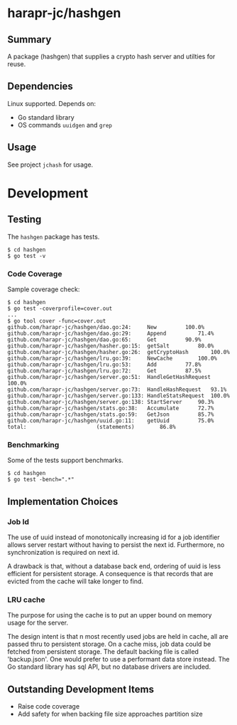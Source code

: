 # harapr-jc/hashgen

## Summary

A package (hashgen) that supplies a crypto hash server and utilties for reuse.

## Dependencies

Linux supported. Depends on:

* Go standard library
* OS commands `uuidgen` and `grep`

## Usage

See project `jchash` for usage.

# Development

## Testing

The `hashgen` package has tests.
```
$ cd hashgen
$ go test -v
```

### Code Coverage

Sample coverage check:

```
$ cd hashgen
$ go test -coverprofile=cover.out
...
$ go tool cover -func=cover.out
github.com/harapr-jc/hashgen/dao.go:24:		New			100.0%
github.com/harapr-jc/hashgen/dao.go:29:		Append			71.4%
github.com/harapr-jc/hashgen/dao.go:65:		Get			90.9%
github.com/harapr-jc/hashgen/hasher.go:15:	getSalt			80.0%
github.com/harapr-jc/hashgen/hasher.go:26:	getCryptoHash		100.0%
github.com/harapr-jc/hashgen/lru.go:39:		NewCache		100.0%
github.com/harapr-jc/hashgen/lru.go:53:		Add			77.8%
github.com/harapr-jc/hashgen/lru.go:72:		Get			87.5%
github.com/harapr-jc/hashgen/server.go:51:	HandleGetHashRequest	100.0%
github.com/harapr-jc/hashgen/server.go:73:	HandleHashRequest	93.1%
github.com/harapr-jc/hashgen/server.go:133:	HandleStatsRequest	100.0%
github.com/harapr-jc/hashgen/server.go:138:	StartServer		90.3%
github.com/harapr-jc/hashgen/stats.go:38:	Accumulate		72.7%
github.com/harapr-jc/hashgen/stats.go:59:	GetJson			85.7%
github.com/harapr-jc/hashgen/uuid.go:11:	getUuid			75.0%
total:						(statements)		86.8%
```

### Benchmarking

Some of the tests support benchmarks.

```
$ cd hashgen
$ go test -bench=".*"
```

## Implementation Choices

### Job Id
The use of uuid instead of monotonically increasing id for a job identifier allows server
restart without having to persist the next id. Furthermore, no synchronization is required
on next id.

A drawback is that, without a database back end, ordering of uuid is less efficient for
persistent storage. A consequence is that records that are evicted from the cache will
take longer to find.

### LRU cache
The purpose for using the cache is to put an upper bound on memory usage for the server.

The design intent is that n most recently used jobs are held in cache, all are passed thru
to persistent storage. On a cache miss, job data could be fetched from persistent storage.
The default backing file is called 'backup.json'. One would prefer to use a performant data
store instead. The Go standard library has sql API, but no database drivers are included.

## Outstanding Development Items

* Raise code coverage
* Add safety for when backing file size approaches partition size
